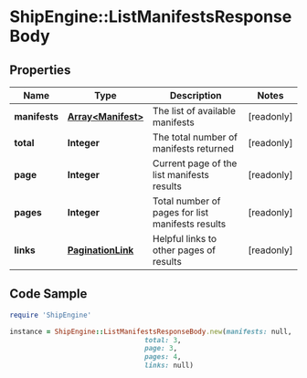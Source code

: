 # ShipEngine::ListManifestsResponseBody

## Properties

Name | Type | Description | Notes
------------ | ------------- | ------------- | -------------
**manifests** | [**Array&lt;Manifest&gt;**](Manifest.md) | The list of available manifests | [readonly] 
**total** | **Integer** | The total number of manifests returned | [readonly] 
**page** | **Integer** | Current page of the list manifests results | [readonly] 
**pages** | **Integer** | Total number of pages for list manifests results | [readonly] 
**links** | [**PaginationLink**](PaginationLink.md) | Helpful links to other pages of results | [readonly] 

## Code Sample

```ruby
require 'ShipEngine'

instance = ShipEngine::ListManifestsResponseBody.new(manifests: null,
                                 total: 3,
                                 page: 3,
                                 pages: 4,
                                 links: null)
```


